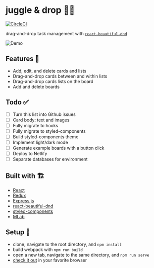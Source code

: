 # juggle & drop 🤹‍♂️

[![CircleCI](https://circleci.com/gh/zroyer/juggle-and-drop/tree/master.svg?style=svg)](https://circleci.com/gh/zroyer/juggle-and-drop/tree/master)

drag-and-drop task management with [`react-beautiful-dnd`](https://github.com/atlassian/react-beautiful-dnd)

![Demo](http://i.imgur.com/zCkv3kg.gif)

## Features 👀

- Add, edit, and delete cards and lists
- Drag-and-drop cards between and within lists
- Drag-and-drop cards lists on the board
- Add and delete boards

## Todo ✅

- [ ] Turn this list into Github issues
- [ ] Card body: text and images
- [ ] Fully migrate to hooks
- [ ] Fully migrate to styled-components
- [ ] Build styled-components theme
- [ ] Implement light/dark mode
- [ ] Generate example boards with a button click
- [ ] Deploy to Netlify
- [ ] Separate databases for environment

## Built with 🏗

- [React](https://github.com/facebook/react)
- [Redux](https://github.com/reduxjs/redux)
- [Express.js](https://github.com/expressjs)
- [react-beautiful-dnd](https://github.com/atlassian/react-beautiful-dnd)
- [styled-components](https://www.styled-components.com/)
- [MLab](https://mlab.com/)

## Setup 🚀

- clone, navigate to the root directory, and `npm install`
- build webpack with `npm run build`
- open a new tab, navigate to the same directory, and `npm run serve`
- [check it out](http://localhost:1738) in your favorite browser
